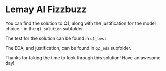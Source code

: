 # Lemay AI Fizzbuzz

You can find the solution to Q1, along with the justification for the model choice - in the `q1_solution` subfolder. 

The test for the solution can be found in `q1_test`

The EDA, and justification, can be found in `q2_eda` subfolder.

Thanks for taking the time to look through this solution! Have an awesome day!
